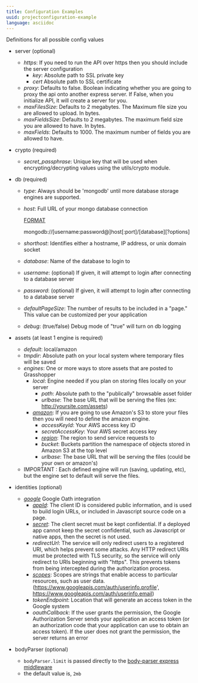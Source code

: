 ```yaml
---
title: Configuration Examples
uuid: projectconfiguration-example
language: asciidoc
---
```


Definitions for all possible config values

* server (optional)
    * *https*: If you need to run the API over https then you should include the server configuration
        * *key*: Absolute path to SSL private key
        * *cert* Absolute path to SSL certificate
    * *proxy*: Defaults to false.  Boolean indicating whether you are going to proxy the api onto another express server. If False, when you initialize API, it will create a server for you.
    * *maxFilesSize*: Defaults to 2 megabytes.  The Maximum file size you are allowed to upload. In bytes.
    * *maxFieldsSize*: Defaults to 2 megabytes.  The maximum field size you are allowed to have. In bytes.
    * *maxFields*: Defaults to 1000. The maximum number of fields you are allowed to have.
* crypto (required)
    * *secret_passphrase*: Unique key that will be used when encrypting/decrypting values using the utils/crypto module.

* db (required)
    * *type*: Always should be 'mongodb' until more database storage engines are supported.
    * *host*: Full URL of your mongo database connection

        [FORMAT](http://mongodb.github.io/node-mongodb-native/driver-articles/mongoclient.html#basic-parts-of-the-url)

        mongodb://[username:password@]host[:port]/[database][?options]

    * *shorthost*: Identifies either a hostname, IP address, or unix domain socket
    * *database*: Name of the database to login to
    * *username*: (optional) If given, it will attempt to login after connecting to a database server
    * *password*: (optional) If given, it will attempt to login after connecting to a database server
    * *defaultPageSize*: The number of results to be included in a "page." This value can be customized per your application
    * *debug*: (true/false) Debug mode of "true" will turn on db logging

* assets (at least 1 engine is required)
    * *default*: local/amazon
    * *tmpdir*: Absolute path on your local system where temporary files will be saved
    * *engines*: One or more ways to store assets that are posted to Grasshopper
        * *local*: Engine needed if you plan on storing files locally on your server
            * *path*: Absolute path to the "publically" browsable asset folder
            * *urlbase*: The base URL that will be serving the files (ex: http://yoursite.com/assets)
        * *[amazon](http://docs.aws.amazon.com/AWSJavaScriptSDK/guide/node-configuring.html)*: If you are going to use Amazon's S3 to store your files then you will need to define the amazon engine.
            * *accessKeyId*:  Your AWS access key ID
            * *secretAccessKey*: Your AWS secret access key
            * *[region](http://docs.aws.amazon.com/general/latest/gr/rande.html#ec2_region)*: The region to send service requests to
            * *bucket*: Buckets partition the namespace of objects stored in Amazon S3 at the top level
            * *urlbase*: The base URL that will be serving the files (could be your own or amazon's)
    * IMPORTANT : Each defined engine will run (saving, updating, etc), but the engine set to default will serve the files.

* identities (optional)
    * *[google](https://developers.google.com/accounts/docs/OAuth2)* Google Oath integration
        * *[appId](https://support.google.com/a/answer/162105?hl=en)*: The client ID is considered public information, and is used to build login URLs, or included in Javascript source code on a page.
        * *[secret](https://support.google.com/a/answer/162105?hl=en)*: The client secret must be kept confidential. If a deployed app cannot keep the secret confidential, such as Javascript or native apps, then the secret is not used.
        * *redirectUrl*: The service will only redirect users to a registered URI, which helps prevent some attacks. Any HTTP redirect URIs must be protected with TLS security, so the service will only redirect to URIs beginning with "https". This prevents tokens from being intercepted during the authorization process.
        * *[scopes](https://developers.google.com/+/api/oauth#scopes)*: Scopes are strings that enable access to particular resources, such as user data. (https://www.googleapis.com/auth/userinfo.profile', https://www.googleapis.com/auth/userinfo.email)
        * *tokenEndpoint*: Location that will generate an access token in the Google system
        * *oauthCallback*: If the user grants the permission, the Google Authorization Server sends your application an access token (or an authorization code that your application can use to obtain an access token). If the user does not grant the permission, the server returns an error

* bodyParser (optional)
    * `bodyParser.limit` is passed directly to the [body-parser express middleware](https://github.com/expressjs/body-parser)
    * the default value is, `2mb`